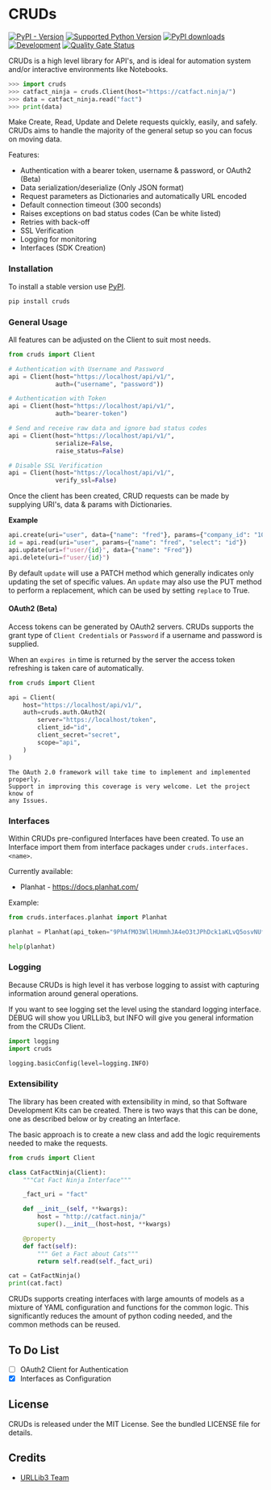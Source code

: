 # CRUDs

[![PyPI - Version](https://img.shields.io/pypi/v/cruds)](https://pypi.org/project/cruds/)
[![Supported Python Version](https://img.shields.io/pypi/pyversions/cruds?logo=python&logoColor=FFE873)](https://pypi.org/project/cruds/)
[![PyPI downloads](https://img.shields.io/pypi/dm/cruds)](https://pypistats.org/packages/cruds)
[![Development](https://github.com/johnbrandborg/cruds/actions/workflows/development.yml/badge.svg)](https://github.com/johnbrandborg/cruds/actions/workflows/development.yml)
[![Quality Gate Status](https://sonarcloud.io/api/project_badges/measure?project=johnbrandborg_cruds&metric=alert_status)](https://sonarcloud.io/summary/new_code?id=johnbrandborg_cruds)

CRUDs is a high level library for API's, and is ideal for automation system and/or
interactive environments like Notebooks.

```python
>>> import cruds
>>> catfact_ninja = cruds.Client(host="https://catfact.ninja/")
>>> data = catfact_ninja.read("fact")
>>> print(data)
```

Make Create, Read, Update and Delete requests quickly, easily, and safely.  CRUDs
aims to handle the majority of the general setup so you can focus on moving data.

Features:
 * Authentication with a bearer token, username & password, or OAuth2 (Beta)
 * Data serialization/deserialize (Only JSON format)
 * Request parameters as Dictionaries and automatically URL encoded
 * Default connection timeout (300 seconds)
 * Raises exceptions on bad status codes (Can be white listed)
 * Retries with back-off
 * SSL Verification
 * Logging for monitoring
 * Interfaces (SDK Creation)

### Installation

To install a stable version use [PyPI](https://pypi.org/project/cruds/).

```bash
pip install cruds
```

### General Usage

All features can be adjusted on the Client to suit most needs.

```python
from cruds import Client

# Authentication with Username and Password
api = Client(host="https://localhost/api/v1/",
             auth=("username", "password"))

# Authentication with Token
api = Client(host="https://localhost/api/v1/",
             auth="bearer-token")

# Send and receive raw data and ignore bad status codes
api = Client(host="https://localhost/api/v1/",
             serialize=False,
             raise_status=False)

# Disable SSL Verification
api = Client(host="https://localhost/api/v1/",
             verify_ssl=False)
```

Once the client has been created, CRUD requests can be made by supplying URI's,
data & params with Dictionaries.

**Example**
```python
api.create(uri="user", data={"name": "fred"}, params={"company_id": "1003"})
id = api.read(uri="user", params={"name": "fred", "select": "id"})
api.update(uri=f"user/{id}", data={"name": "Fred"})
api.delete(uri=f"user/{id}")
```

By default `update` will use a PATCH method which generally indicates only updating
the set of specific values.  An `update` may also use the PUT method to perform a
replacement, which can be used by setting `replace` to True.

#### OAuth2 (Beta)

Access tokens can be generated by OAuth2 servers.  CRUDs supports the grant type
of `Client Credentials` or `Password` if a username and password is supplied.

When an `expires in` time is returned by the server the access token refreshing
is taken care of automatically.

```python
from cruds import Client

api = Client(
    host="https://localhost/api/v1/",
    auth=cruds.auth.OAuth2(
        server="https://localhost/token",
        client_id="id",
        client_secret="secret",
        scope="api",
    )
)
```

    The OAuth 2.0 framework will take time to implement and implemented properly.
    Support in improving this coverage is very welcome. Let the project know of
    any Issues.

### Interfaces

Within CRUDs pre-configured Interfaces have been created.  To use an Interface
import them from interface packages under `cruds.interfaces.<name>`.

Currently available:
* Planhat - https://docs.planhat.com/

Example:
```python
from cruds.interfaces.planhat import Planhat

planhat = Planhat(api_token="9PhAfMO3WllHUmmhJA4eO3tJPhDck1aKLvQ5osvNUfKYdJ7H")

help(planhat)
```

### Logging

Because CRUDs is high level it has verbose logging to assist with capturing
information around general operations.

If you want to see logging set the level using the standard logging interface.
DEBUG will show you URLLib3, but INFO will give you general information from
the CRUDs Client.

``` python
import logging
import cruds

logging.basicConfig(level=logging.INFO)
```

### Extensibility

The library has been created with extensibility in mind, so that Software Development
Kits can be created.  There is two ways that this can be done, one as described below
or by creating an Interface.

The basic approach is to create a new class and add the logic requirements needed to
make the requests.

```python
from cruds import Client

class CatFactNinja(Client):
    """Cat Fact Ninja Interface"""

    _fact_uri = "fact"

    def __init__(self, **kwargs):
        host = "http://catfact.ninja/"
        super().__init__(host=host, **kwargs)

    @property
    def fact(self):
        """ Get a Fact about Cats"""
        return self.read(self._fact_uri)

cat = CatFactNinja()
print(cat.fact)
```

CRUDs supports creating interfaces with large amounts of models as a mixture of
YAML configuration and functions for the common logic.  This significantly
reduces the amount of python coding needed, and the common methods can be reused.

## To Do List

- [ ] OAuth2 Client for Authentication
- [X] Interfaces as Configuration

## License

CRUDs is released under the MIT License. See the bundled LICENSE file for details.

## Credits

* [URLLib3 Team](https://github.com/urllib3)
